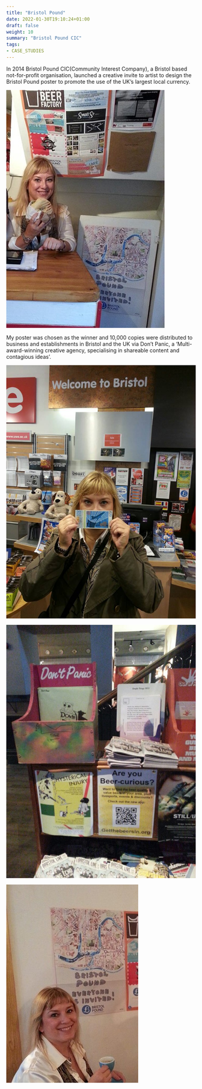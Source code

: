 ```yaml
---
title: "Bristol Pound"
date: 2022-01-30T19:10:24+01:00
draft: false
weight: 10 
summary: "Bristol Pound CIC"
tags:
- CASE_STUDIES
---
```


In 2014 Bristol Pound CIC(Community Interest Company), a Bristol based not-for-profit organisation, launched a creative invite to artist to design the Bristol Pound poster to promote the use of the UK’s largest local currency. 

![Bristol Pound](images/Bristol-pound-1.jpg)

My poster was chosen as the winner and 10,000 copies were distributed to business and establishments in Bristol and the UK via Don’t Panic, a ‘Multi-award-winning creative agency, specialising in shareable content and contagious ideas’.

![Bristol Pound](images/Bristol-pound-2.jpg)

![Bristol Pound](images/Bristol-pound-3.jpg)

![Bristol Pound](images/Bristol-pound-4.jpg)
